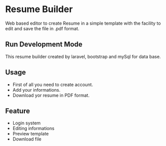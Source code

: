 <h1>Resume Builder</h1>
<p>Web based editor to create Resume in a simple template with the facility to edit and save the file in .pdf format.</p>

## Run Development Mode

This resume builder created by laravel,  bootstrap and mySql for data base.

## Usage
* First of all you need to create account.
* Add your informations.
* Download yor resume in PDF format.

## Feature
* Login system
* Editing informations
* Preview template 
* Download file

